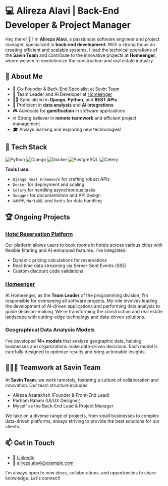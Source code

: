 # 💻 Alireza Alavi | Back-End Developer & Project Manager

Hey there! 👋 I'm **Alireza Alavi**, a passionate software engineer and project manager, specialized in **back-end development**. With a strong focus on creating efficient and scalable systems, I lead the technical operations of the **Savin Team** and contribute to the innovative projects at **Homeenger**, where we aim to revolutionize the construction and real estate industry.

## 🚀 About Me

- 🎯 Co-Founder & Back-End Specialist at [Sevin Team](https://ir.linkedin.com/company/sevinteam?trk=public_profile_topcard-current-company)
- 🏢 Team Leader and AI Developer at [Homeenger](https://www.homeenger.com)
- 👨‍💻 Specialized in **Django**, **Python**, and **REST APIs**
- 🧩 Proficient in **data analysis** and **AI integrations**
- 🎮 Advocate for **gamification** in software applications
- 🌐 Strong believer in **remote teamwork** and efficient project management
- 🎓 Always learning and exploring new technologies!

## 🔧 Tech Stack

![Python](https://img.shields.io/badge/-Python-333333?style=flat&logo=python) ![Django](https://img.shields.io/badge/-Django-333333?style=flat&logo=django) ![Docker](https://img.shields.io/badge/-Docker-333333?style=flat&logo=docker) ![PostgreSQL](https://img.shields.io/badge/-PostgreSQL-333333?style=flat&logo=postgresql) ![Celery](https://img.shields.io/badge/-Celery-333333?style=flat&logo=celery)

**Tools I use:**
- `Django Rest Framework` for crafting robust APIs
- `Docker` for deployment and scaling
- `Celery` for handling asynchronous tasks
- `Swagger` for documentation and API design
- `XAMPP`, `MariaDB`, and `Redis` for data handling

## 🏆 Ongoing Projects

### [Hotel Reservation Platform](https://github.com/SavinTeam/hotel-reservation)
Our platform allows users to book rooms in hotels across various cities with flexible filtering and AI-enhanced features. I've integrated:
- Dynamic pricing calculations for reservations
- Real-time data streaming via Server-Sent Events (SSE)
- Custom discount code validations

### [Homeenger](https://www.homeenger.com)
At Homeenger, as the **Team Leader** of the programming division, I'm responsible for overseeing all software projects. My role involves leading the development of AI-driven applications and performing data analysis to guide decision-making. We're transforming the construction and real estate landscape with cutting-edge technology and data-driven solutions.

### **Geographical Data Analysis Models**
I’ve developed **14+ models** that analyze geographic data, helping businesses and organizations make data-driven decisions. Each model is carefully designed to optimize results and bring actionable insights.

## 🧑‍🤝‍🧑 Teamwork at Savin Team

At **Savin Team**, we work remotely, fostering a culture of collaboration and innovation. Our team structure includes:
- Alireza Azarakhsh (Founder & Front-End Lead)
- Parham Rahimi (UI/UX Designer)
- Myself as the Back-End Lead & Project Manager

We take on a diverse range of projects, from small businesses to complex data-driven platforms, always striving to provide the best solutions for our clients.

## 📫 Get in Touch

- 💼 [LinkedIn](https://ir.linkedin.com/in/alireza-alavi-83389822b?trk=people-guest_people_search-card)  
- 📧 alireza.alavi@example.com

I'm always open to new ideas, collaborations, and opportunities to share knowledge. Let's connect!
